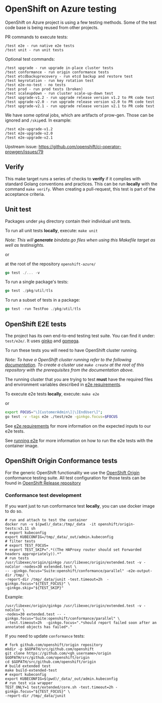 # OpenShift on Azure testing

OpenShift on Azure project is using a few testing methods. 
Some of the test code base is being reused from other projects.

PR commands to execute tests:
```
/test e2e - run native e2e tests
/test unit - run unit tests
```

Optional test commands:
```
/test upgrade - run upgrade in-place cluster tests
/test conformance - run origin conformance tests
/test etcdbackuprecovery - run etcd backup and restore test
/test keyrotation - run key rotation test
/test e2e-no-test - no tests
/test prod - run prod tests (broken)
/test scaleupdown - run cluster scale-up-down test
/test upgrade-v1.2 - run upgrade release version v1.2 to PR code test
/test upgrade-v2.0 - run upgrade release version v2.0 to PR code test
/test upgrade-v2.1 - run upgrade release version v2.1 to PR code test
```

We have some optinal jobs, which are artifacts of prow-gen.
Those can be ignored and `/skip`ed. In example:
```
/test e2e-upgrade-v1.2
/test e2e-upgrade-v2.0
/test e2e-upgrade-v2.1
```
Upstream issue: https://github.com/openshift/ci-operator-prowgen/issues/79 

## Verify 

This make target runs a series of checks to **verify** if it complies with standard Golang conventions and practices.  This can be run **locally** with the command `make verify`.  When creating a pull-request, this test is part of the acceptance criteria. 

## Unit test

Packages under `pkg` directory contain their individual unit tests.

To run all unit tests **locally**, execute: `make unit`

_Note: This will **generate** bindata.go files when using this Makefile target as well as testinsights._

or 

at the root of the repository `openshift-azure/` 

```go 
go test ./... -v 
```

To run a single package's tests:

```go
go test ./pkg/util/tls
```

To run a subset of tests in a package:

```go
go test -run TestFoo ./pkg/util/tls
```

## OpenShift E2E tests

The project has its own end-to-end testing test suite. You can find it under:
`test/e2e/`. It uses [ginko](https://github.com/onsi/ginkgo) and [gomega](https://github.com/onsi/gomega).

To run these tests you will need to have OpenShift cluster running.

_Note: To have a OpenShift cluster running refer to the following [documentation](../README.md). To create a cluster use `make create` at the root of this repository with the prerequisites from the documentation above._

The running cluster that you are trying to test **must** have the required files and environment variables described in [e2e requirements](e2e/requirements.md).

To execute e2e tests **locally**, execute:
`make e2e`


or

```bash
export FOCUS="\[CustomerAdmin\]|\[EndUser\]";
go test -v -tags e2e ./test/e2e -ginkgo.focus=$FOCUS
```

See [e2e requirements](e2e/requirements.md) for more information on the expected inputs to our e2e tests.

See [running e2e](e2e/README.md) for more information on how to run the e2e tests with the container image.

## OpenShift Origin Conformance tests

For the generic OpenShift functionality we use the [OpenShift Origin](https://github.com/openshift/origin)
conformance testing suite. All test configuration for those tests can be
found in [OpenShift Release repository](https://github.com/openshift/release/)

### Conformance test development

If you want just to run conformance test **locally**, you can use docker image to do so.

```
# run and attach to test the container
docker run -v $(pwd)/_data:/tmp/_data  -it openshift/origin-tests:v3.11 sh
# export kubeconfig
export KUBECONFIG=/tmp/_data/_out/admin.kubeconfig
# filter tests
# export TEST_FOCUS=
# export TEST_SKIP=".*((The HAProxy router should set Forwarded headers appropriately)).*"
# run tests
/usr/libexec/origin/ginkgo /usr/libexec/origin/extended.test -v -noColor -nodes=30 extended.test \
-- -ginkgo.focus="Suite:openshift/conformance/parallel" -e2e-output-dir /tmp/ \
-report-dir /tmp/_data/junit -test.timeout=2h  -ginkgo.focus="${TEST_FOCUS}" \
-ginkgo.skip="${TEST_SKIP}"
```

Example:
```
/usr/libexec/origin/ginkgo /usr/libexec/origin/extended.test -v -noColor \
-nodes=30 extended.test -- -ginkgo.focus="Suite:openshift/conformance/parallel" \
 -test.timeout=2h  -ginkgo.focus=".*should report failed soon after an annotated objects has failed*."
```

If you need to update `conformance` tests:
```
# fork github.com/openshift/origin repository
mkdir -p $GOPATH/src/github.com/openshift
git clone https://github.com/<gh_username>/origin $GOPATH/src/github.com/openshift/origin
cd $GOPATH/src/github.com/openshift/origin
# build extended test
make build-extended-test
# export kubeconfig
export KUBECONFIG=$(pwd)/_data/_out/admin.kubeconfig
# run test via wrapper
TEST_ONLY=1 test/extended/core.sh -test.timeout=2h -ginkgo.focus="${TEST_FOCUS}" \
-report-dir /tmp/_data/junit
```

